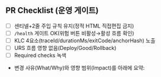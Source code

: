 ## PR Checklist (운영 게이트)
- [ ] 센티넬+2줄 주입 규칙 유지(정적 HTML 직접편집 금지)
- [ ] `/health` 게이트 OK(위험 버튼 비활성→활성 흐름 확인)
- [ ] KLC 4요소(traceId/durationMs/exitCode/anchorHash) 노출
- [ ] URS 흐름 영향 없음(Deploy/Good/Rollback)
- [ ] Required checks 녹색
- 변경 사유(What/Why)와 영향 범위(Impact)를 아래에 요약:
